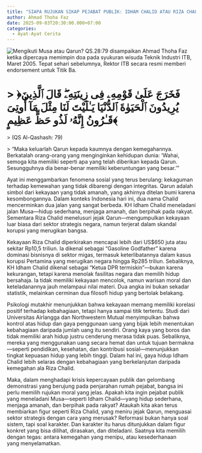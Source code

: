 ```yaml
---
title: "SIAPA RUJUKAN SIKAP PEJABAT PUBLIK: IDHAM CHALID ATAU RIZA CHALID?  "
author: Ahmad Thoha Faz
date: 2025-09-03T20:30:00.000+07:00
categories:
  - Ayat-Ayat Cerita
---
```

![Mengikuti Musa atau Qarun? QS.28:79 disampaikan Ahmad Thoha Faz ketika dipercaya memimpin doa pada syukuran wisuda Teknik Industri ITB, Maret 2005. Tepat sehari sebelumnya, Rektor ITB secara resmi memberi endorsement untuk Titik Ba.](/images/uploads/whatsapp-image-2025-09-03-at-12.06.24_e414dab9.jpg "Mengikuti Musa atau Qarun? QS.28:79 disampaikan Ahmad Thoha Faz ketika dipercaya memimpin doa pada syukuran wisuda Teknik Industri ITB, Maret 2005. Tepat sehari sebelumnya, Rektor ITB secara resmi memberi endorsement untuk Titik Ba.")

# \> ﴿فَخَرَجَ عَلَىٰ قَوْمِهِۦ فِى زِينَتِهِۦۖ قَالَ ٱلَّذِينَ يُرِيدُونَ ٱلْحَيَوٰةَ ٱلدُّنْيَا يَـٰلَيْتَ لَنَا مِثْلَ مَآ أُوتِىَ قَـٰرُونُ إِنَّهُۥ لَذُو حَظٍّ عَظِيمٍ﴾  

\> (QS Al-Qashash: 79)  

\> “Maka keluarlah Qarun kepada kaumnya dengan kemegahannya. Berkatalah orang-orang yang menginginkan kehidupan dunia: ‘Wahai, semoga kita memiliki seperti apa yang telah diberikan kepada Qarun. Sesungguhnya dia benar-benar memiliki keberuntungan yang besar.’”

Ayat ini menggambarkan fenomena sosial yang terus berulang: kekaguman terhadap kemewahan yang tidak dibarengi dengan integritas. Qarun adalah simbol dari kekayaan yang tidak amanah, yang akhirnya ditelan bumi karena kesombongannya. Dalam konteks Indonesia hari ini, dua nama Chalid mencerminkan dua jalan yang sangat berbeda. KH Idham Chalid meneladani jalan Musa—hidup sederhana, menjaga amanah, dan berpihak pada rakyat. Sementara Riza Chalid menelusuri jejak Qarun—mengumpulkan kekayaan luar biasa dari sektor strategis negara, namun terjerat dalam skandal korupsi yang merugikan bangsa.

Kekayaan Riza Chalid diperkirakan mencapai lebih dari US$650 juta atau sekitar Rp10,5 triliun. Ia dikenal sebagai “Gasoline Godfather” karena dominasi bisnisnya di sektor migas, termasuk keterlibatannya dalam kasus korupsi Pertamina yang merugikan negara hingga Rp285 triliun. Sebaliknya, KH Idham Chalid dikenal sebagai “Ketua DPR termiskin”—bukan karena kekurangan, tetapi karena menolak fasilitas negara dan memilih hidup bersahaja. Ia tidak memiliki kekayaan mencolok, namun warisan moral dan keteladanannya jauh melampaui nilai materi. Dua angka ini bukan sekadar statistik, melainkan cerminan dua filosofi hidup yang bertolak belakang.

Psikologi mutakhir menunjukkan bahwa kekayaan memang memiliki korelasi positif terhadap kebahagiaan, tetapi hanya sampai titik tertentu. Studi dari Universitas Airlangga dan Northwestern Mutual menyimpulkan bahwa kontrol atas hidup dan gaya penggunaan uang yang bijak lebih menentukan kebahagiaan daripada jumlah uang itu sendiri. Orang kaya yang boros dan tidak memiliki arah hidup justru cenderung merasa tidak puas. Sebaliknya, mereka yang menggunakan uang secara hemat dan untuk tujuan bermakna—seperti pendidikan, kesehatan, dan kontribusi sosial—menunjukkan tingkat kepuasan hidup yang lebih tinggi. Dalam hal ini, gaya hidup Idham Chalid lebih selaras dengan kebahagiaan yang berkelanjutan daripada kemegahan ala Riza Chalid.

Maka, dalam menghadapi krisis kepercayaan publik dan gelombang demonstrasi yang berujung pada penjarahan rumah pejabat, bangsa ini perlu memilih rujukan moral yang jelas. Apakah kita ingin pejabat publik yang meneladani Musa—seperti Idham Chalid—yang hidup sederhana, menjaga amanah, dan berpihak pada rakyat? Ataukah kita akan terus membiarkan figur seperti Riza Chalid, yang meniru jejak Qarun, menguasai sektor strategis dengan cara yang merusak? Reformasi bukan hanya soal sistem, tapi soal karakter. Dan karakter itu harus ditunjukkan dalam figur konkret yang bisa dilihat, dirasakan, dan diteladani. Saatnya kita memilih dengan tegas: antara kemegahan yang menipu, atau kesederhanaan yang menyelamatkan.
